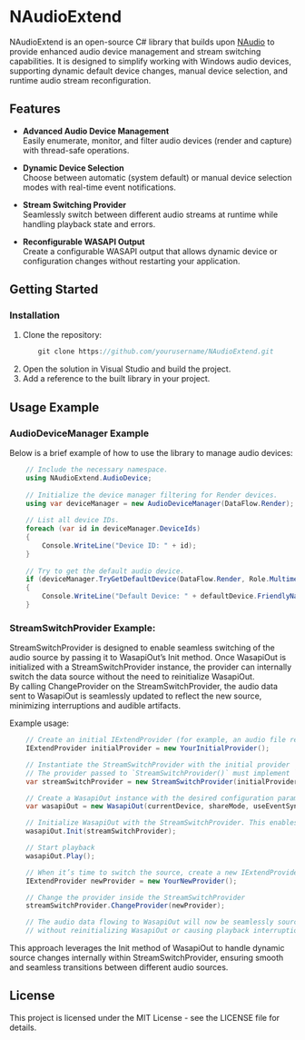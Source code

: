 # NAudioExtend

NAudioExtend is an open-source C# library that builds upon [NAudio](https://github.com/naudio/NAudio) to provide enhanced audio device management and stream switching capabilities. It is designed to simplify working with Windows audio devices, supporting dynamic default device changes, manual device selection, and runtime audio stream reconfiguration.  
  
## Features  
  
- **Advanced Audio Device Management**  
  Easily enumerate, monitor, and filter audio devices (render and capture) with thread-safe operations.  
  
- **Dynamic Device Selection**  
  Choose between automatic (system default) or manual device selection modes with real-time event notifications.  
  
- **Stream Switching Provider**  
  Seamlessly switch between different audio streams at runtime while handling playback state and errors.  
  
- **Reconfigurable WASAPI Output**  
  Create a configurable WASAPI output that allows dynamic device or configuration changes without restarting your application.  
  
## Getting Started
  
### Installation
  
1. Clone the repository:  
```C#
       git clone https://github.com/yourusername/NAudioExtend.git
```
2. Open the solution in Visual Studio and build the project.  
3. Add a reference to the built library in your project.  
  
## Usage Example  

### AudioDeviceManager Example
  
Below is a brief example of how to use the library to manage audio devices:  
```C#
    // Include the necessary namespace.
    using NAudioExtend.AudioDevice;
    
    // Initialize the device manager filtering for Render devices.
    using var deviceManager = new AudioDeviceManager(DataFlow.Render);
    
    // List all device IDs.
    foreach (var id in deviceManager.DeviceIds)
    {
        Console.WriteLine("Device ID: " + id);
    }
    
    // Try to get the default audio device.
    if (deviceManager.TryGetDefaultDevice(DataFlow.Render, Role.Multimedia, out var defaultDevice))
    {
        Console.WriteLine("Default Device: " + defaultDevice.FriendlyName);
    }
```
  
### StreamSwitchProvider Example:  
  
StreamSwitchProvider is designed to enable seamless switching of the audio source by passing it to WasapiOut’s Init method. Once WasapiOut is initialized with a StreamSwitchProvider instance, the provider can internally switch the data source without the need to reinitialize WasapiOut.  
By calling ChangeProvider on the StreamSwitchProvider, the audio data sent to WasapiOut is seamlessly updated to reflect the new source, minimizing interruptions and audible artifacts.  
  
Example usage:  
```C#
    // Create an initial IExtendProvider (for example, an audio file reader)
    IExtendProvider initialProvider = new YourInitialProvider();

    // Instantiate the StreamSwitchProvider with the initial provider
    // The provider passed to `StreamSwitchProvider()` must implement `IExtendProvider` to ensure seamless source switching and compatibility.  
    var streamSwitchProvider = new StreamSwitchProvider(initialProvider);

    // Create a WasapiOut instance with the desired configuration parameters
    var wasapiOut = new WasapiOut(currentDevice, shareMode, useEventSync, latency);

    // Initialize WasapiOut with the StreamSwitchProvider. This enables internal source switching.
    wasapiOut.Init(streamSwitchProvider);

    // Start playback
    wasapiOut.Play();

    // When it’s time to switch the source, create a new IExtendProvider
    IExtendProvider newProvider = new YourNewProvider();

    // Change the provider inside the StreamSwitchProvider
    streamSwitchProvider.ChangeProvider(newProvider);

    // The audio data flowing to WasapiOut will now be seamlessly sourced from the new provider,
    // without reinitializing WasapiOut or causing playback interruptions.
```
This approach leverages the Init method of WasapiOut to handle dynamic source changes internally within StreamSwitchProvider, ensuring smooth and seamless transitions between different audio sources.  
  
  
## License  
  
This project is licensed under the MIT License - see the LICENSE file for details.  
